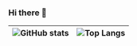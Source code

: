 ### Hi there 👋
  
  
  
| ![GitHub stats](https://github-readme-stats.vercel.app/api?username=noobmaster1112&count_private=true&show_icons=true&theme=radical) | ![Top Langs](https://github-readme-stats.vercel.app/api/top-langs/?username=noobmaster1112&layout=compact&theme=radical) |
| ------------- | ------------- |

